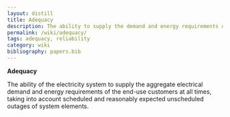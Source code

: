 ```yaml
---
layout: distill
title: Adequacy
description: The ability to supply the demand and energy requirements of the end-use customers.
permalink: /wiki/adequacy/
tags: adequacy, reliability
category: wiki
bibliography: papers.bib
---
```


**Adequacy** <d-cite key="nerc2013terminology"></d-cite>

The ability of the electricity system to supply the aggregate electrical demand and energy requirements of the end-use customers at all times, taking into account scheduled and reasonably expected unscheduled outages of system elements.
